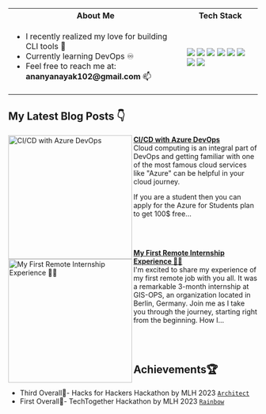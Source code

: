 <table>
<tr>
 <th>About Me</th>
 <th>Tech Stack</th>
</tr>

<tr>
 <td width="70%">
   <ul>
     <li> I recently realized my love for building CLI tools 💖 </li>
     <li> Currently learning DevOps ♾️ </li>
     <li> Feel free to reach me at: <b>ananyanayak102@gmail.com</b> 📫 </li>
   </ul> 
</td>
<td>
    <img src="https://img.shields.io/badge/Python-0078h7.svg?style=for-the-badge&logo=python&logoColor=white"/>
    <img src="https://img.shields.io/badge/java-0056h7.svg?style=for-the-badge&logo=java&logoColor=orange"/>
    <img src="https://img.shields.io/badge/github-%23121011.svg?style=for-the-badge&logo=github&logoColor=white"/>
    <img src="https://img.shields.io/badge/javascript-%23323330.svg?style=for-the-badge&logo=javascript&logoColor=%23F7DF1E"/>
    <img src="https://img.shields.io/badge/react-%2320232a.svg?style=for-the-badge&logo=react&logoColor=%2361DAFB"/>
    <img src="https://img.shields.io/badge/docker-%230db7ed.svg?style=for-the-badge&logo=docker&logoColor=white"/>
    <img src="https://img.shields.io/badge/Ubuntu-E95420?style=for-the-badge&logo=ubuntu&logoColor=white"/>
    <img src="https://img.shields.io/badge/git-%23F05033.svg?style=for-the-badge&logo=git&logoColor=white"/>
  </td>
</tr>
</table>

## My Latest Blog Posts 👇
<!-- HASHNODE_BLOG:START -->
<p align="left">
<a href="https://ananyacodes.hashnode.dev/cicd-with-azure-devops" title="CI/CD with Azure DevOps"><img src="https://cdn.hashnode.com/res/hashnode/image/upload/v1693060615849/0080a1a7-c6a8-46c2-812b-4120d1f17551.png" alt="CI/CD with Azure DevOps" width="250px" align="left" /></a>
<a href="https://ananyacodes.hashnode.dev/cicd-with-azure-devops" title="CI/CD with Azure DevOps"><strong>CI/CD with Azure DevOps</strong></a>
<br/> Cloud computing is an integral part of DevOps and getting familiar with one of the most famous cloud services like "Azure" can be helpful in your cloud journey.

If you are a student then you can apply for the Azure for Students plan to get 100$ free... </p> <br/> <br/>
<p align="left">
<a href="https://ananyacodes.hashnode.dev/my-first-remote-internship-experience" title="My First Remote Internship Experience 👩‍💻"><img src="https://cdn.hashnode.com/res/hashnode/image/upload/v1689059041845/2de755e0-7920-4199-a165-0c7ad22fdfc3.png" alt="My First Remote Internship Experience 👩‍💻" width="250px" align="left" /></a>
<a href="https://ananyacodes.hashnode.dev/my-first-remote-internship-experience" title="My First Remote Internship Experience 👩‍💻"><strong>My First Remote Internship Experience 👩‍💻</strong></a>
<br/> I'm excited to share my experience of my first remote job with you all. It was a remarkable 3-month internship at GIS-OPS, an organization located in Berlin, Germany. Join me as I take you through the journey, starting right from the beginning.
How I... </p> <br/> <br/>
<!-- HASHNODE_BLOG:END -->

## Achievements🏆
- Third Overall🥉- Hacks for Hackers Hackathon by MLH 2023 [`Architect`](https://github.com/Ananya2001-an/Architect)
- First Overall🥇- TechTogether Hackathon by MLH 2023 [`Rainbow`](https://github.com/Ananya2001-an/Rainbow)
